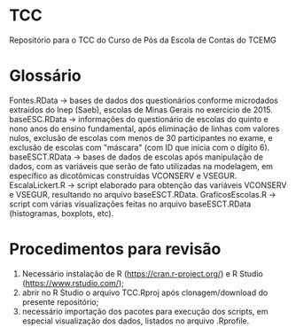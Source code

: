 # TCC
Repositório para o TCC do Curso de Pós da Escola de Contas do TCEMG

# Glossário

Fontes.RData -> bases de dados dos questionários conforme microdados extraídos do Inep (Saeb), escolas de Minas Gerais no exercício de 2015.
baseESC.RData -> informações do questionário de escolas do quinto e nono anos do ensino fundamental, após eliminação de linhas com valores nulos, exclusão de escolas com menos de 30 participantes no exame, e exclusão de escolas com "máscara" (com ID que inicia com o dígito 6).
baseESCT.RData -> bases de dados de escolas após manipulação de dados, com as variáveis que serão de fato utilizadas na modelagem, em específico as dicotômicas construídas VCONSERV e VSEGUR.
EscalaLickert.R -> script elaborado para obtenção das variáveis VCONSERV e VSEGUR, resultando no arquivo baseESCT.RData.
GraficosEscolas.R -> script com várias visualizações feitas no arquivo baseESCT.RData (histogramas, boxplots, etc).

# Procedimentos para revisão

1) Necessário instalação de R (https://cran.r-project.org/) e R Studio (https://www.rstudio.com/);
2) abrir no R Studio o arquivo TCC.Rproj após clonagem/download do presente repositório;
3) necessário importação dos pacotes para execução dos scripts, em especial visualização dos dados, listados no arquivo .Rprofile.
